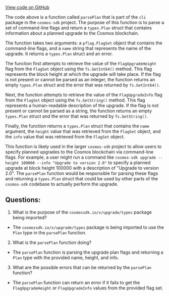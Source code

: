 [View code on GitHub](https://github.com/cosmos/cosmos-sdk/blob/main/x/upgrade/client/cli/parse.go)

The code above is a function called `parsePlan` that is part of the `cli` package in the `cosmos-sdk` project. The purpose of this function is to parse a set of command-line flags and return a `types.Plan` struct that contains information about a planned upgrade to the Cosmos blockchain.

The function takes two arguments: a `pflag.FlagSet` object that contains the command-line flags, and a `name` string that represents the name of the upgrade. It returns a `types.Plan` struct and an error.

The function first attempts to retrieve the value of the `FlagUpgradeHeight` flag from the `FlagSet` object using the `fs.GetInt64()` method. This flag represents the block height at which the upgrade will take place. If the flag is not present or cannot be parsed as an integer, the function returns an empty `types.Plan` struct and the error that was returned by `fs.GetInt64()`.

Next, the function attempts to retrieve the value of the `FlagUpgradeInfo` flag from the `FlagSet` object using the `fs.GetString()` method. This flag represents a human-readable description of the upgrade. If the flag is not present or cannot be parsed as a string, the function returns an empty `types.Plan` struct and the error that was returned by `fs.GetString()`.

Finally, the function returns a `types.Plan` struct that contains the `name` argument, the `height` value that was retrieved from the `FlagSet` object, and the `info` value that was retrieved from the `FlagSet` object.

This function is likely used in the larger `cosmos-sdk` project to allow users to specify planned upgrades to the Cosmos blockchain via command-line flags. For example, a user might run a command like `cosmos-sdk upgrade --height 100000 --info "Upgrade to version 2.0"` to specify a planned upgrade at block height 100000 with a description of "Upgrade to version 2.0". The `parsePlan` function would be responsible for parsing these flags and returning a `types.Plan` struct that could be used by other parts of the `cosmos-sdk` codebase to actually perform the upgrade.
## Questions: 
 1. What is the purpose of the `cosmossdk.io/x/upgrade/types` package being imported?
- The `cosmossdk.io/x/upgrade/types` package is being imported to use the `Plan` type in the `parsePlan` function.

2. What is the `parsePlan` function doing?
- The `parsePlan` function is parsing the upgrade plan flags and returning a `Plan` type with the provided name, height, and info.

3. What are the possible errors that can be returned by the `parsePlan` function?
- The `parsePlan` function can return an error if it fails to get the `FlagUpgradeHeight` or `FlagUpgradeInfo` values from the provided flag set.